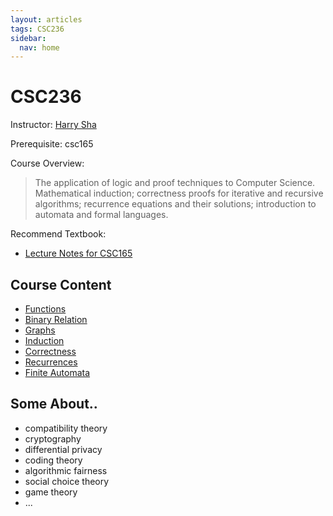 ```yaml
---
layout: articles
tags: CSC236
sidebar:
  nav: home
---
```


# CSC236

Instructor: [Harry Sha](https://harrysha.com/)

Prerequisite: csc165

Course Overview:

> The application of logic and proof techniques to Computer Science. Mathematical induction; correctness proofs for iterative and recursive algorithms; recurrence equations and their solutions; introduction to automata and formal languages.

Recommend Textbook:

- [Lecture Notes for CSC165](https://www.cs.toronto.edu/~david/course-notes/csc165.pdf)

## Course Content

- [Functions](Functions)
- [Binary Relation](Binary)
- [Graphs](Graphs)
- [Induction](Induction)
- [Correctness](Correctness)
- [Recurrences](Recurrences)
- [Finite Automata](Finite)

## Some About..

-   compatibility theory 
-   cryptography
-   differential privacy
-   coding theory
-   algorithmic fairness
-   social choice theory
-   game theory
-   ...
